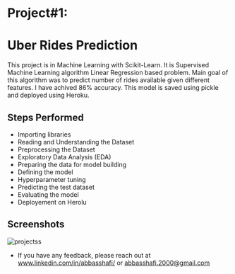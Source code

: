 
# Project#1: 
# Uber Rides Prediction

This project is in Machine Learning with Scikit-Learn. It is Supervised Machine Learning algorithm Linear Regression based problem. Main goal of this algorithm was to predict number of rides available given different features. I have achived 86% accuracy. This model is saved using pickle and deployed using Heroku.


## Steps Performed
- Importing libraries
- Reading and Understanding the Dataset
- Preprocessing the Dataset
- Exploratory Data Analysis (EDA)
- Preparing the data for model building
- Defining the model
- Hyperparameter tuning
- Predicting the test dataset
- Evaluating the model
- Deployement on Herolu



## Screenshots

![projectss](https://user-images.githubusercontent.com/57635556/146496242-6b4e6139-258c-4eb6-84ad-de847db030ac.png)

- If you have any feedback, please reach out at www.linkedin.com/in/abbasshafi/ or abbasshafi.2000@gmail.com
